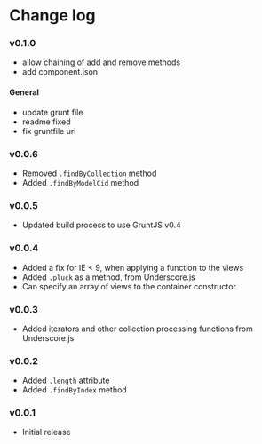 # Change log

### v0.1.0
* allow chaining of add and remove methods
* add component.json

#### General
* update grunt file
* readme fixed
* fix gruntfile url

### v0.0.6

* Removed `.findByCollection` method
* Added `.findByModelCid` method

### v0.0.5

* Updated build process to use GruntJS v0.4

### v0.0.4

* Added a fix for IE < 9, when applying a function to the views
* Added `.pluck` as a method, from Underscore.js
* Can specify an array of views to the container constructor

### v0.0.3

* Added iterators and other collection processing functions from Underscore.js

### v0.0.2

* Added `.length` attribute
* Added `.findByIndex` method

### v0.0.1

* Initial release
